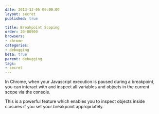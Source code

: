 ```yaml
---
date: 2013-13-06 00:00:00
layout: secret
published: true

title: Breakpoint Scoping
order: 20-00900
browsers:
- chrome
categories:
- debugging
beta: true
parent: debugging
tags:
- secret
---
```


<p class="chrome">In Chrome, when your Javascript execution is paused during a breakpoint, you can interact with and inspect all variables and objects in the current scope via the console.</p>

<p class="chrome">This is a powerful feature which enables you to inspect objects inside closures if you set your breakpoint appropriately.</p>
